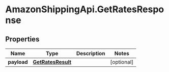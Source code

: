# AmazonShippingApi.GetRatesResponse

## Properties

Name | Type | Description | Notes
------------ | ------------- | ------------- | -------------
**payload** | [**GetRatesResult**](GetRatesResult.md) |  | [optional] 


